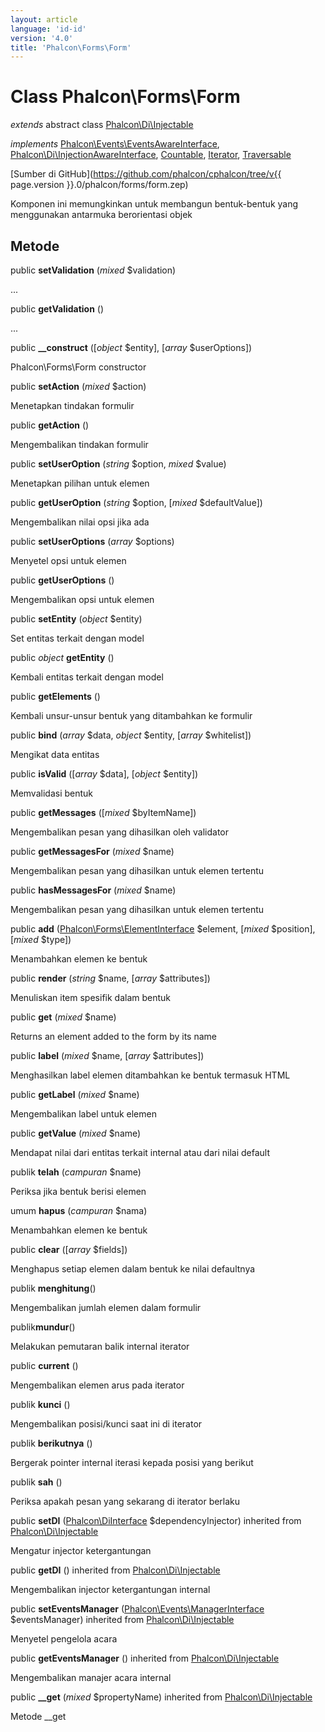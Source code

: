 ```yaml
---
layout: article
language: 'id-id'
version: '4.0'
title: 'Phalcon\Forms\Form'
---
```

# Class **Phalcon\Forms\Form**

*extends* abstract class [Phalcon\Di\Injectable](Phalcon_Di_Injectable)

*implements* [Phalcon\Events\EventsAwareInterface](Phalcon_Events_EventsAwareInterface), [Phalcon\Di\InjectionAwareInterface](Phalcon_Di_InjectionAwareInterface), [Countable](https://php.net/manual/en/class.countable.php), [Iterator](https://php.net/manual/en/class.iterator.php), [Traversable](https://php.net/manual/en/class.traversable.php)

[Sumber di GitHub](https://github.com/phalcon/cphalcon/tree/v{{ page.version }}.0/phalcon/forms/form.zep)

Komponen ini memungkinkan untuk membangun bentuk-bentuk yang menggunakan antarmuka berorientasi objek

## Metode

public **setValidation** (*mixed* $validation)

...

public **getValidation** ()

...

public **__construct** ([*object* $entity], [*array* $userOptions])

Phalcon\Forms\Form constructor

public **setAction** (*mixed* $action)

Menetapkan tindakan formulir

public **getAction** ()

Mengembalikan tindakan formulir

public **setUserOption** (*string* $option, *mixed* $value)

Menetapkan pilihan untuk elemen

public **getUserOption** (*string* $option, [*mixed* $defaultValue])

Mengembalikan nilai opsi jika ada

public **setUserOptions** (*array* $options)

Menyetel opsi untuk elemen

public **getUserOptions** ()

Mengembalikan opsi untuk elemen

public **setEntity** (*object* $entity)

Set entitas terkait dengan model

public *object* **getEntity** ()

Kembali entitas terkait dengan model

public **getElements** ()

Kembali unsur-unsur bentuk yang ditambahkan ke formulir

public **bind** (*array* $data, *object* $entity, [*array* $whitelist])

Mengikat data entitas

public **isValid** ([*array* $data], [*object* $entity])

Memvalidasi bentuk

public **getMessages** ([*mixed* $byItemName])

Mengembalikan pesan yang dihasilkan oleh validator

public **getMessagesFor** (*mixed* $name)

Mengembalikan pesan yang dihasilkan untuk elemen tertentu

public **hasMessagesFor** (*mixed* $name)

Mengembalikan pesan yang dihasilkan untuk elemen tertentu

public **add** ([Phalcon\Forms\ElementInterface](Phalcon_Forms_ElementInterface) $element, [*mixed* $position], [*mixed* $type])

Menambahkan elemen ke bentuk

public **render** (*string* $name, [*array* $attributes])

Menuliskan item spesifik dalam bentuk

public **get** (*mixed* $name)

Returns an element added to the form by its name

public **label** (*mixed* $name, [*array* $attributes])

Menghasilkan label elemen ditambahkan ke bentuk termasuk HTML

public **getLabel** (*mixed* $name)

Mengembalikan label untuk elemen

public **getValue** (*mixed* $name)

Mendapat nilai dari entitas terkait internal atau dari nilai default

publik **telah** (*campuran* $name)

Periksa jika bentuk berisi elemen

umum **hapus** (*campuran* $nama)

Menambahkan elemen ke bentuk

public **clear** ([*array* $fields])

Menghapus setiap elemen dalam bentuk ke nilai defaultnya

publik **menghitung**()

Mengembalikan jumlah elemen dalam formulir

publik**mundur**()

Melakukan pemutaran balik internal iterator

public **current** ()

Mengembalikan elemen arus pada iterator

publik **kunci** ()

Mengembalikan posisi/kunci saat ini di iterator

publik **berikutnya** ()

Bergerak pointer internal iterasi kepada posisi yang berikut

publik **sah** ()

Periksa apakah pesan yang sekarang di iterator berlaku

public **setDI** ([Phalcon\DiInterface](Phalcon_DiInterface) $dependencyInjector) inherited from [Phalcon\Di\Injectable](Phalcon_Di_Injectable)

Mengatur injector ketergantungan

public **getDI** () inherited from [Phalcon\Di\Injectable](Phalcon_Di_Injectable)

Mengembalikan injector ketergantungan internal

public **setEventsManager** ([Phalcon\Events\ManagerInterface](Phalcon_Events_ManagerInterface) $eventsManager) inherited from [Phalcon\Di\Injectable](Phalcon_Di_Injectable)

Menyetel pengelola acara

public **getEventsManager** () inherited from [Phalcon\Di\Injectable](Phalcon_Di_Injectable)

Mengembalikan manajer acara internal

public **__get** (*mixed* $propertyName) inherited from [Phalcon\Di\Injectable](Phalcon_Di_Injectable)

Metode __get